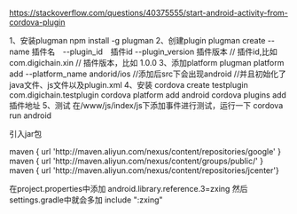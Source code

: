 https://stackoverflow.com/questions/40375555/start-android-activity-from-cordova-plugin

1、安装plugman
npm install -g plugman
2、创建plugin
plugman create --name 插件名　--plugin_id　插件id --plugin_version 插件版本
// 插件id,比如 com.digichain.xin
// 插件版本，比如 1.0.0
3、添加platform
plugman platform add --platform_name andorid/ios
//添加后src下会出现android
//并且初始化了java文件、js文件以及plugin.xml
4、安装
cordova create testplugin com.digichain.testplugin
cordova platform add android
cordova plugins add 插件地址
5、测试
在/www/js/index/js下添加事件进行测试，运行一下
cordova　run android

引入jar包



<config-file target="AndroidManifest.xml" parent="/manifest/application">
maven { url 'http://maven.aliyun.com/nexus/content/repositories/google' }
maven { url 'http://maven.aliyun.com/nexus/content/groups/public/' }
maven { url 'http://maven.aliyun.com/nexus/content/repositories/jcenter'}

在project.properties中添加
android.library.reference.3=zxing
然后settings.gradle中就会多加
include ":zxing"
